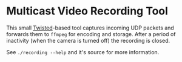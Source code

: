 # Multicast Video Recording Tool

This small [Twisted]()-based tool captures incoming UDP packets and forwards
them to `ffmpeg` for encoding and storage. After a period of inactivity
(when the camera is turned off) the recording is closed.

See `./recording --help` and it's source for more information.

[Twisted-based]: https://twistedmatrix.com/trac/
